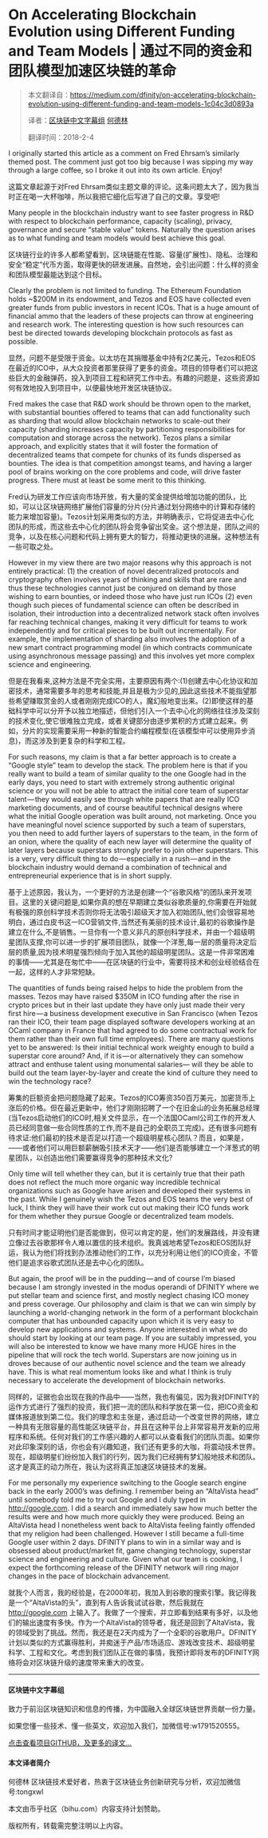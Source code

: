 # On Accelerating Blockchain Evolution using Different Funding and Team Models | 通过不同的资金和团队模型加速区块链的革命

> 本文翻译自：https://medium.com/dfinity/on-accelerating-blockchain-evolution-using-different-funding-and-team-models-1c04c3d0893a
> 
> 译者：[区块链中文字幕组](https://github.com/BlockchainTranslator/EOS) [何德林](https://github.com/BlockchainTranslator/EOS)
> 
> 翻译时间：2018-2-4

I originally started this article as a comment on Fred Ehrsam’s similarly themed post. The comment just got too big because I was sipping my way through a large coffee, so I broke it out into its own article. Enjoy!

这篇文章起源于对Fred Ehrsam类似主题文章的评论。这条问题太大了，因为我当时正在喝一大杯咖啡，所以我把它细化后写进了自己的文章。享受吧!

Many people in the blockchain industry want to see faster progress in R&D with respect to blockchain performance, capacity (scaling), privacy, governance and secure “stable value” tokens. Naturally the question arises as to what funding and team models would best achieve this goal.

区块链行业的许多人都希望看到，区块链能在性能、容量(扩展性)、隐私、治理和安全“稳定”代币方面，取得更快的研发进展。自然地，会引出问题：什么样的资金和团队模型最能达到这个目标。

Clearly the problem is not limited to funding. The Ethereum Foundation holds ~$200M in its endowment, and Tezos and EOS have collected even greater funds from public investors in recent ICOs. That is a huge amount of financial ammo that the leaders of these projects can throw at engineering and research work. The interesting question is how such resources can best be directed towards developing blockchain protocols as fast as possible.

显然，问题不是受限于资金。以太坊在其捐赠基金中持有2亿美元，Tezos和EOS在最近的ICO中，从大众投资者那里获得了更多的资金。项目的领导者们可以把这些巨大的金融弹药，投入到项目工程和研究工作中去。有趣的问题是，这些资源如何有效地投入到项目中，以便最快地开发区块链协议。

Fred makes the case that R&D work should be thrown open to the market, with substantial bounties offered to teams that can add functionality such as sharding that would allow blockchain networks to scale-out their capacity (sharding increases capacity by partitioning responsibilities for computation and storage across the network). Tezos plans a similar approach, and explicitly states that it will foster the formation of decentralized teams that compete for chunks of its funds dispersed as bounties. The idea is that competition amongst teams, and having a larger pool of brains working on the core problems and code, will drive faster progress. There must at least be some merit to this thinking.

Fred认为研发工作应该向市场开放，有大量的奖金提供给增加功能的团队，比如，可以让区块链网络扩展他们容量的分片(分片通过划分网络中的计算和存储的能力来增加容量)。Tezos计划采用类似的方法，并明确表示，它将促进去中心化团队的形成，而这些去中心化的团队将会竞争留出奖金。这个想法是，团队之间的竞争，以及在核心问题和代码上拥有更大的智力，将推动更快的进展。这种想法有一些可取之处。

However in my view there are two major reasons why this approach is not entirely practical: (1) the creation of novel decentralized protocols and cryptography often involves years of thinking and skills that are rare and thus these technologies cannot just be conjured on demand by those wishing to earn bounties, or indeed those who have just run ICOs (2) even though such pieces of fundamental science can often be described in isolation, their introduction into a decentralized network stack often involves far reaching technical changes, making it very difficult for teams to work independently and for critical pieces to be built out incrementally. For example, the implementation of sharding also involves the adoption of a new smart contract programming model (in which contracts communicate using asynchronous message passing) and this involves yet more complex science and engineering.

但是在我看来,这种方法是不完全实用，主要原因有两个:(1)创建去中心化协议和加密技术，通常需要多年的思考和技能,并且是极为少见的,因此这些技术不能指望那些希望赚取赏金的人或者刚刚完成ICO的人，魔幻般地变出来。(2)即使这样的基础科学中可以分开予以独立地描述，但他们引入一个去中心化的网络往往涉及深刻的技术变化,使它很难独立完成，或者关键部分由逐步累积的方式建立起来。例如，分片的实现需要采用一种新的智能合约编程模型(在该模型中可以使用异步消息)，而这涉及到更复杂的科学和工程。

For such reasons, my claim is that a far better approach is to create a “Google style” team to develop the stack. The problem here is that if you really want to build a team of similar quality to the one Google had in the early days, you need to start with extremely strong authentic original science or you will not be able to attract the initial core team of superstar talent — they would easily see through white papers that are really ICO marketing documents, and of course beautiful technical designs where what the initial Google operation was built around, not marketing. Once you have meaningful novel science supported by such a team of superstars, you then need to add further layers of superstars to the team, in the form of an onion, where the quality of each new layer will determine the quality of later layers because superstars strongly prefer to join other superstars. This is a very, very difficult thing to do — especially in a rush — and in the blockchain industry would demand a combination of technical and entrepreneurial experience that is in short supply.

基于上述原因，我认为，一个更好的方法是创建一个“谷歌风格”的团队来开发项目。这里的关键问题是,如果你真的想在早期建立类似谷歌质量的,你需要在开始就有极强的原创科学技术否则你将无法吸引超级天才加入初始团队,他们会很容易地明白，通过白皮书这一ICO营销文件,当然还有美丽的技术设计,最初的谷歌操作是建立在什么,不是销售。一旦你有一个意义非凡的原创科学技术，并由一个超级明星团队支撑,你可以进一步的扩展项目团队，就像一个洋葱,每一层的质量将决定后层的质量,因为技术明星强烈倾向于加入其他的超级明星团队。这是一件非常困难的事情——尤其是在匆忙中——在区块链的行业中，需要将技术和创业经验结合在一起，这样的人才非常短缺。

The quantities of funds being raised helps to hide the problem from the masses. Tezos may have raised $350M in ICO funding after the rise in crypto prices but in their last update they have only just made their very first hire — a business development executive in San Francisco (when Tezos ran their ICO, their team page displayed software developers working at an OCaml company in France that had agreed to do some contractual work for them rather than their own full time employees). There are many questions yet to be answered: Is their initial technical work weighty enough to build a superstar core around? And, if it is — or alternatively they can somehow attract and enthuse talent using monumental salaries— will they be able to build out the team layer-by-layer and create the kind of culture they need to win the technology race?

筹集的巨额资金把问题隐藏了起来。Tezos的ICO筹资350百万美元，加密货币上涨后的价格。但在最近更新中，他们才刚刚招聘了一个在旧金山的业务拓展总经理(当Tezos启动他们的ICO时,相关文件显示，在一个法国OCaml公司工作的开发人员已经同意做一些合同性质的工作,而不是自己的全职员工完成)。还有很多问题有待求证:他们最初的技术是否足以打造一个超级明星核心团队？而且，如果是，——或者他们可以用巨额薪酬吸引技术天才——他们是否能够建立一个洋葱式的明星团队，以创造出他们需要赢得竞争的那种技术文化?

Only time will tell whether they can, but it is certainly true that their path does not reflect the much more organic way incredible technical organizations such as Google have arisen and developed their systems in the past. While I genuinely wish the Tezos and EOS teams the very best of luck, I think they will have their work cut out making their ICO funds work for them whether they pursue Google or decentralized team models.

只有时间才能证明他们是否能做到，但可以肯定的是，他们的发展路线，并没有建立像过去谷歌那样令人难以置信的技术组织。我真诚地希望Tezos和EOS团队好运，我认为他们将找到办法推动他们的工作，以充分利用让他们的ICO资金，不管他们是追求谷歌式团队还是去中心化的团队。
 
But again, the proof will be in the pudding — and of course I’m biased because I am strongly invested in the modus operandi of DFINITY where we put stellar team and science first, and mostly neglect chasing ICO money and press coverage. Our philosophy and claim is that we can win simply by launching a world-changing network in the form of a performant blockchain computer that has unbounded capacity upon which it is very easy to develop new applications and systems. Anyone interested in what we do should start by looking at our team page. If you are suitably impressed, you will also be interested to know we have many more HUGE hires in the pipeline that will rock the tech world. Superstars are now joining us in droves because of our authentic novel science and the team we already have. This is what real momentum looks like and what I think is truly necessary to accelerate the development of blockchain networks.

同样的，证据也会出现在我的作品中——当然，我也有偏见，因为我对DFINITY的运作方式进行了强烈的投资，我们把一流的团队和科学放在第一位，把ICO资金和媒体报道放到第二位。我们的理念和主张是，通过启动一个改变世界的网络，建立一种具有无限容量的高性能区块链平台，并且在这种平台上非常容易开发新的应用程序和系统。任何对我们的工作感兴趣的人都可以从查看我们的团队页面。如果你对此印象深刻的话，你也会有兴趣知道，我们还有更多的大咖，将震动技术世界。现在，超级明星们纷纷加入我们的行列，因为我们已经拥有梦幻般地技术和团队。这才是真正的动力所在，我认为这将真正加速区块链技术的发展。

For me personally my experience switching to the Google search engine back in the early 2000’s was defining. I remember being an “AltaVista head” until somebody told me to try out Google and I duly typed in http://google.com. I did a search and immediately saw how much better the results were and how much more quickly they were produced. Being an AltaVista head I nonetheless went back to AltaVista feeling faintly offended that my religion had been challenged. However I still became a full-time Google user within 2 days. DFINITY plans to win in a similar way and is obsessed about product/market fit, game changing technology, superstar science and engineering and culture. Given what our team is cooking, I expect the forthcoming release of the DFINITY network will ring major changes in the pace of blockchain advancement.

就我个人而言，我的经验是，在2000年初，我加入到谷歌的搜索引擎。我记得我是一个“AltaVista的头”，直到有人告诉我试试谷歌，然后我就在 http://google.com 上输入了。我做了一个搜索，并立即看到结果有多好，以及他们的输出速度有多快。作为一个AltaVista的领导者，我还是回到了AltaVista，我的领域受到了挑战。然而，我还是在2天内成为了一个全职的谷歌用户。DFINITY计划以类似的方式赢得胜利，并痴迷于产品/市场适应、游戏改变技术、超级明星科学、工程和文化。考虑到我们团队正在做的事情，我预计即将发布的DFINITY网络将会对区块链升级的速度带来重大的改变。


----------------------------------------------------

#### 区块链中文字幕组

致力于前沿区块链知识和信息的传播，为中国融入全球区块链世界贡献一份力量。

如果您懂一些技术、懂一些英文，欢迎加入我们，加微信号:w1791520555。

[点击查看项目GITHUB，及更多的译文...](https://github.com/BlockchainTranslator/EOS)

#### 本文译者简介

何德林 区块链技术爱好者，热衷于区块链业务创新研究与分析，欢迎加微信号:tongxwl

本文由币乎社区（bihu.com）内容支持计划赞助。

版权所有，转载需完整注明以上内容。

